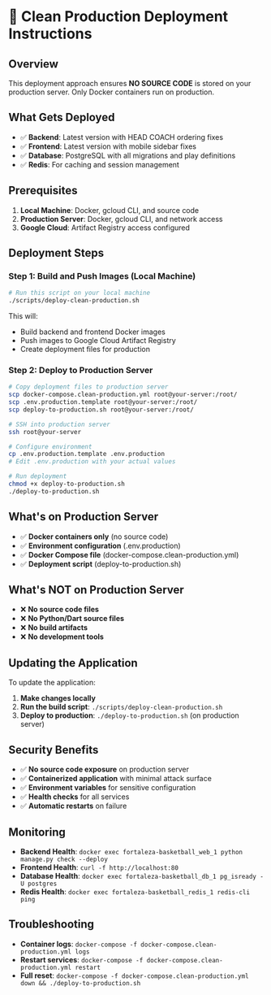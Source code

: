 # 🚀 Clean Production Deployment Instructions

## Overview
This deployment approach ensures **NO SOURCE CODE** is stored on your production server. Only Docker containers run on production.

## What Gets Deployed
- ✅ **Backend**: Latest version with HEAD COACH ordering fixes
- ✅ **Frontend**: Latest version with mobile sidebar fixes
- ✅ **Database**: PostgreSQL with all migrations and play definitions
- ✅ **Redis**: For caching and session management

## Prerequisites
1. **Local Machine**: Docker, gcloud CLI, and source code
2. **Production Server**: Docker, gcloud CLI, and network access
3. **Google Cloud**: Artifact Registry access configured

## Deployment Steps

### Step 1: Build and Push Images (Local Machine)
```bash
# Run this script on your local machine
./scripts/deploy-clean-production.sh
```

This will:
- Build backend and frontend Docker images
- Push images to Google Cloud Artifact Registry
- Create deployment files for production

### Step 2: Deploy to Production Server
```bash
# Copy deployment files to production server
scp docker-compose.clean-production.yml root@your-server:/root/
scp .env.production.template root@your-server:/root/
scp deploy-to-production.sh root@your-server:/root/

# SSH into production server
ssh root@your-server

# Configure environment
cp .env.production.template .env.production
# Edit .env.production with your actual values

# Run deployment
chmod +x deploy-to-production.sh
./deploy-to-production.sh
```

## What's on Production Server
- ✅ **Docker containers only** (no source code)
- ✅ **Environment configuration** (.env.production)
- ✅ **Docker Compose file** (docker-compose.clean-production.yml)
- ✅ **Deployment script** (deploy-to-production.sh)

## What's NOT on Production Server
- ❌ **No source code files**
- ❌ **No Python/Dart source files**
- ❌ **No build artifacts**
- ❌ **No development tools**

## Updating the Application
To update the application:

1. **Make changes locally**
2. **Run the build script**: `./scripts/deploy-clean-production.sh`
3. **Deploy to production**: `./deploy-to-production.sh` (on production server)

## Security Benefits
- ✅ **No source code exposure** on production server
- ✅ **Containerized application** with minimal attack surface
- ✅ **Environment variables** for sensitive configuration
- ✅ **Health checks** for all services
- ✅ **Automatic restarts** on failure

## Monitoring
- **Backend Health**: `docker exec fortaleza-basketball_web_1 python manage.py check --deploy`
- **Frontend Health**: `curl -f http://localhost:80`
- **Database Health**: `docker exec fortaleza-basketball_db_1 pg_isready -U postgres`
- **Redis Health**: `docker exec fortaleza-basketball_redis_1 redis-cli ping`

## Troubleshooting
- **Container logs**: `docker-compose -f docker-compose.clean-production.yml logs`
- **Restart services**: `docker-compose -f docker-compose.clean-production.yml restart`
- **Full reset**: `docker-compose -f docker-compose.clean-production.yml down && ./deploy-to-production.sh`

